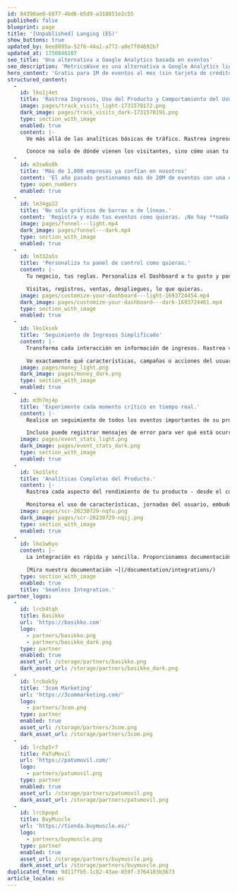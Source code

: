 ```yaml
---
id: 84390ae0-6877-4bd6-b5d9-a318851e2c55
published: false
blueprint: page
title: '[Unpublished] Langing (ES)'
show_buttons: true
updated_by: 6ee8895a-52f6-44a1-a772-a0e7f04692b7
updated_at: 1750846107
seo_title: 'Una alternativa a Google Analytics basada en eventos'
seo_description: 'MetricsWave es una alternativa a Google Analytics ligera y respetuosa con la privacidad. Integración perfecta para cualquier sitio web o aplicación.'
hero_content: 'Gratis para 1M de eventos al mes (sin tarjeta de crédito); fácil configuración; respetuoso con la privacidad y más.'
structured_content:
  -
    id: lko1j4et
    title: 'Rastrea Ingresos, Uso del Producto y Comportamiento del Usuario.'
    image: pages/track_visits_light-1731578172.png
    dark_image: pages/track_visits_dark-1731578191.png
    type: section_with_image
    enabled: true
    content: |-
      Ve más allá de las analíticas básicas de tráfico. Rastrea ingresos, entiende cómo los usuarios interactúan con tu producto y descubre qué impulsa las conversiones.

      Conoce no solo de dónde vienen los visitantes, sino cómo usan tu producto y qué genera ingresos.
  -
    id: m3sw6o8k
    title: 'Más de 1,000 empresas ya confían en nosotros'
    content: 'El año pasado gestionamos más de 20M de eventos con una disponibilidad del 99,9%.'
    type: open_numbers
    enabled: true
  -
    id: lm34gp22
    title: 'No sólo gráficos de barras o de líneas.'
    content: 'Registra y mide tus eventos como quieras. ¡No hay **nada mejor que un embudo para medir inscripciones o ventas**!'
    image: pages/funnel---light.mp4
    dark_image: pages/funnel---dark.mp4
    type: section_with_image
    enabled: true
  -
    id: lm332a5s
    title: 'Personaliza tu panel de control como quieras.'
    content: |-
      Tu negocio, tus reglas. Personaliza el Dashboard a tu gusto y pon las métricas más importantes para tu negocio en la parte superior.

      Visitas, registros, ventas, despliegues, lo que quieras.
    image: pages/customize-your-dashboard---light-1693724454.mp4
    dark_image: pages/customize-your-dashboard---dark-1693724461.mp4
    type: section_with_image
    enabled: true
  -
    id: lko1ksok
    title: 'Seguimiento de Ingresos Simplificado'
    content: |-
      Transforma cada interacción en información de ingresos. Rastrea ventas, suscripciones y conversiones con atribución detallada.

      Ve exactamente qué características, campañas o acciones del usuario generan ingresos. Agrega parámetros personalizados para entender tus canales y comportamientos más rentables.
    image: pages/money_light.png
    dark_image: pages/money_dark.png
    type: section_with_image
    enabled: true
  -
    id: m3h7mj4p
    title: 'Experimente cada momento crítico en tiempo real.'
    content: |-
      Realice un seguimiento de todos los eventos importantes de su producto, reciba notificaciones y controle posibles problemas. 

      Incluso puede registrar mensajes de error para ver qué está ocurriendo, subidas a producción y más.
    image: pages/event_stats_light.png
    dark_image: pages/event_stats_dark.png
    type: section_with_image
    enabled: true
  -
    id: lko1letc
    title: 'Analíticas Completas del Producto.'
    content: |-
      Rastrea cada aspecto del rendimiento de tu producto - desde el compromiso del usuario hasta la generación de ingresos.

      Monitorea el uso de características, jornadas del usuario, embudos de conversión y métricas de negocio. Con [nuestra API](/documentation/tracking/events) puedes rastrear todo desde acciones del usuario hasta [despliegues](/documentation/tracking/deployments).
    image: pages/scr-20230729-nqfu.png
    dark_image: pages/scr-20230729-nqij.png
    type: section_with_image
    enabled: true
  -
    id: lko1w6yo
    content: |-
      La integración es rápida y sencilla. Proporcionamos documentación fácil de entender para diferentes frameworks. Normalmente es sólo un proceso de copiar y pegar.

      [Mira nuestra documentación →](/documentation/integrations/)
    type: section_with_image
    enabled: true
    title: 'Seamless Integration.'
partner_logos:
  -
    id: lrcb4tqh
    title: Basikko
    url: 'https://basikko.com'
    logo:
      - partners/basikko.png
      - partners/basikko_dark.png
    type: partner
    enabled: true
    asset_url: /storage/partners/basikko.png
    dark_asset_url: /storage/partners/basikko_dark.png
  -
    id: lrcbok5y
    title: '3com Marketing'
    url: 'https://3commarketing.com/'
    logo:
      - partners/3com.png
    type: partner
    enabled: true
    asset_url: /storage/partners/3com.png
    dark_asset_url: /storage/partners/3com.png
  -
    id: lrcbp5r7
    title: PaTuMovil
    url: 'https://patumovil.com/'
    logo:
      - partners/patumovil.png
    type: partner
    enabled: true
    asset_url: /storage/partners/patumovil.png
    dark_asset_url: /storage/partners/patumovil.png
  -
    id: lrcbpopd
    title: BuyMuscle
    url: 'https://tienda.buymuscle.es/'
    logo:
      - partners/buymuscle.png
    type: partner
    enabled: true
    asset_url: /storage/partners/buymuscle.png
    dark_asset_url: /storage/partners/buymuscle.png
duplicated_from: 9d11ffb5-1c82-43ae-859f-3764183b3673
article_locale: es
---
```

